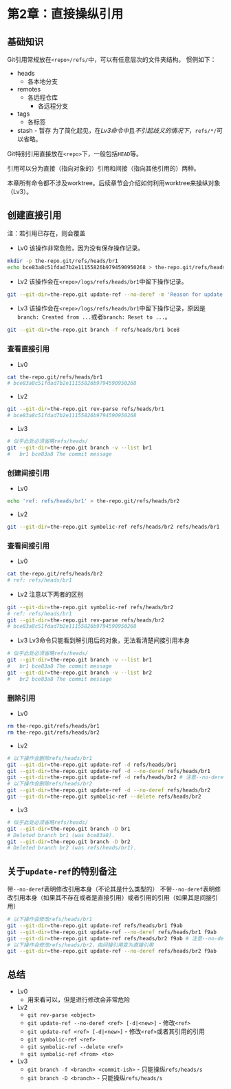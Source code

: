 # 第2章：直接操纵引用

## 基础知识

Git引用常规放在`<repo>/refs/`中，可以有任意层次的文件夹结构。
惯例如下：
- heads
  - 各本地分支
- remotes
  - 各远程仓库
    - 各远程分支
- tags
  - 各标签
- stash - 暂存
为了简化起见，在*Lv3命令中*且*不引起歧义的情况下*，`refs/*/`可以省略。

Git特别引用直接放在`<repo>`下，一般包括`HEAD`等。

引用可以分为直接（指向对象的）引用和间接（指向其他引用的）两种。

本章所有命令都不涉及worktree。后续章节会介绍如何利用worktree来操纵对象（Lv3）。

## 创建直接引用

注：若引用已存在，则会覆盖

- Lv0
该操作非常危险，因为没有保存操作记录。
```bash
mkdir -p the-repo.git/refs/heads/br1
echo bce83a8c51fdad7b2e11155826b9794590950268 > the-repo.git/refs/heads/br1
```

- Lv2
该操作会在`<repo>/logs/refs/heads/br1`中留下操作记录。
```bash
git --git-dir=the-repo.git update-ref --no-deref -m 'Reason for update' refs/heads/br1 bce8
```

- Lv3
该操作会在`<repo>/logs/refs/heads/br1`中留下操作记录，原因是`branch: Created from ...`或者`branch: Reset to ...`。
```bash
git --git-dir=the-repo.git branch -f refs/heads/br1 bce8
```

### 查看直接引用

- Lv0
```bash
cat the-repo.git/refs/heads/br1
# bce83a8c51fdad7b2e11155826b9794590950268
```

- Lv2
```bash
git --git-dir=the-repo.git rev-parse refs/heads/br1
# bce83a8c51fdad7b2e11155826b9794590950268
```

- Lv3
```bash
# 似乎此处必须省略refs/heads/
git --git-dir=the-repo.git branch -v --list br1
#   br1 bce83a8 The commit message
```

### 创建间接引用

- Lv0
```bash
echo 'ref: refs/heads/br1' > the-repo.git/refs/heads/br2
```

- Lv2
```bash
git --git-dir=the-repo.git symbolic-ref refs/heads/br2 refs/heads/br1
```

### 查看间接引用

- Lv0
```bash
cat the-repo.git/refs/heads/br2
# ref: refs/heads/br1
```

- Lv2
注意以下两者的区别
```bash
git --git-dir=the-repo.git symbolic-ref refs/heads/br2
# ref: refs/heads/br1
git --git-dir=the-repo.git rev-parse refs/heads/br2
# bce83a8c51fdad7b2e11155826b9794590950268
```

- Lv3
Lv3命令只能看到解引用后的对象，无法看清楚间接引用本身
```bash
# 似乎此处必须省略refs/heads/
git --git-dir=the-repo.git branch -v --list br1
#   br1 bce83a8 The commit message
git --git-dir=the-repo.git branch -v --list br2
#   br2 bce83a8 The commit message
```

### 删除引用

- Lv0
```bash
rm the-repo.git/refs/heads/br1
rm the-repo.git/refs/heads/br2
```

- Lv2
```bash
# 以下操作会删除refs/heads/br1
git --git-dir=the-repo.git update-ref -d refs/heads/br1
git --git-dir=the-repo.git update-ref -d --no-deref refs/heads/br1
git --git-dir=the-repo.git update-ref -d refs/heads/br2 # 注意--no-deref的作用
# 以下操作会删除refs/heads/br2
git --git-dir=the-repo.git update-ref -d --no-deref refs/heads/br2
git --git-dir=the-repo.git symbolic-ref --delete refs/heads/br2
```

- Lv3
```bash
# 似乎此处必须省略refs/heads/
git --git-dir=the-repo.git branch -D br1
# Deleted branch br1 (was bce83a8).
git --git-dir=the-repo.git branch -D br2
# Deleted branch br2 (was refs/heads/br1).
```

## 关于`update-ref`的特别备注

带`--no-deref`表明修改引用本身（不论其是什么类型的）
不带`--no-deref`表明修改引用本身（如果其不存在或者是直接引用）或者引用的引用（如果其是间接引用）
```bash
# 以下操作会修改refs/heads/br1
git --git-dir=the-repo.git update-ref refs/heads/br1 f9ab
git --git-dir=the-repo.git update-ref --no-deref refs/heads/br1 f9ab
git --git-dir=the-repo.git update-ref refs/heads/br2 f9ab # 注意--no-deref的作用
# 以下操作会修改refs/heads/br2，由间接引用变为直接引用
git --git-dir=the-repo.git update-ref --no-deref refs/heads/br2 f9ab
```

## 总结

- Lv0
  - 用来看可以，但是进行修改会非常危险
- Lv2
  - `git rev-parse <object>`
  - `git update-ref --no-deref <ref> [-d|<new>]` - 修改`<ref>`
  - `git update-ref <ref> [-d|<new>]` - 修改`<ref>`或者其引用的引用
  - `git symbolic-ref <ref>`
  - `git symbolic-ref --delete <ref>`
  - `git symbolic-ref <from> <to>`
- Lv3
  - `git branch -f <branch> <commit-ish>` - 只能操纵`refs/heads/s`
  - `git branch -D <branch>` - 只能操纵`refs/heads/s`

